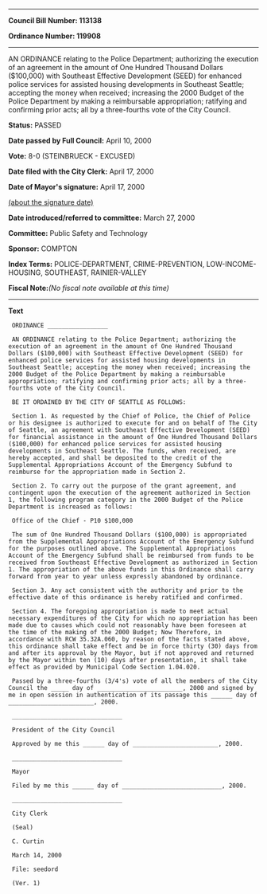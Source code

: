 

********

**Council Bill Number: 113138**
   
**Ordinance Number: 119908**
********

 AN ORDINANCE relating to the Police Department; authorizing the execution of an agreement in the amount of One Hundred Thousand Dollars ($100,000) with Southeast Effective Development (SEED) for enhanced police services for assisted housing developments in Southeast Seattle; accepting the money when received; increasing the 2000 Budget of the Police Department by making a reimbursable appropriation; ratifying and confirming prior acts; all by a three-fourths vote of the City Council.

**Status:** PASSED
   
**Date passed by Full Council:** April 10, 2000
   
**Vote:** 8-0 (STEINBRUECK - EXCUSED)
   
**Date filed with the City Clerk:** April 17, 2000
   
**Date of Mayor's signature:** April 17, 2000
   
[(about the signature date)](/~public/approvaldate.htm)
   
   
   
**Date introduced/referred to committee:** March 27, 2000
   
**Committee:** Public Safety and Technology
   
**Sponsor:** COMPTON
   
   
**Index Terms:** POLICE-DEPARTMENT, CRIME-PREVENTION, LOW-INCOME-HOUSING, SOUTHEAST, RAINIER-VALLEY

**Fiscal Note:**_(No fiscal note available at this time)_

********

**Text**
   
```
 ORDINANCE _________________

 AN ORDINANCE relating to the Police Department; authorizing the execution of an agreement in the amount of One Hundred Thousand Dollars ($100,000) with Southeast Effective Development (SEED) for enhanced police services for assisted housing developments in Southeast Seattle; accepting the money when received; increasing the 2000 Budget of the Police Department by making a reimbursable appropriation; ratifying and confirming prior acts; all by a three- fourths vote of the City Council.

 BE IT ORDAINED BY THE CITY OF SEATTLE AS FOLLOWS:

 Section 1. As requested by the Chief of Police, the Chief of Police or his designee is authorized to execute for and on behalf of The City of Seattle, an agreement with Southeast Effective Development (SEED) for financial assistance in the amount of One Hundred Thousand Dollars ($100,000) for enhanced police services for assisted housing developments in Southeast Seattle. The funds, when received, are hereby accepted, and shall be deposited to the credit of the Supplemental Appropriations Account of the Emergency Subfund to reimburse for the appropriation made in Section 2.

 Section 2. To carry out the purpose of the grant agreement, and contingent upon the execution of the agreement authorized in Section 1, the following program category in the 2000 Budget of the Police Department is increased as follows:

 Office of the Chief - P10 $100,000

 The sum of One Hundred Thousand Dollars ($100,000) is appropriated from the Supplemental Appropriations Account of the Emergency Subfund for the purposes outlined above. The Supplemental Appropriations Account of the Emergency Subfund shall be reimbursed from funds to be received from Southeast Effective Development as authorized in Section 1. The appropriation of the above funds in this Ordinance shall carry forward from year to year unless expressly abandoned by ordinance.

 Section 3. Any act consistent with the authority and prior to the effective date of this ordinance is hereby ratified and confirmed.

 Section 4. The foregoing appropriation is made to meet actual necessary expenditures of the City for which no appropriation has been made due to causes which could not reasonably have been foreseen at the time of the making of the 2000 Budget; Now Therefore, in accordance with RCW 35.32A.060, by reason of the facts stated above, this ordinance shall take effect and be in force thirty (30) days from and after its approval by the Mayor, but if not approved and returned by the Mayor within ten (10) days after presentation, it shall take effect as provided by Municipal Code Section 1.04.020.

 Passed by a three-fourths (3/4's) vote of all the members of the City Council the _____ day of ________________________, 2000 and signed by me in open session in authentication of its passage this ______ day of ________________________, 2000.

 _______________________________

 President of the City Council

 Approved by me this ______ day of ________________________, 2000.

 _______________________________

 Mayor

 Filed by me this ______ day of ____________________________, 2000.

 _______________________________

 City Clerk

 (Seal)

 C. Curtin

 March 14, 2000

 File: seedord

 (Ver. 1)

```
